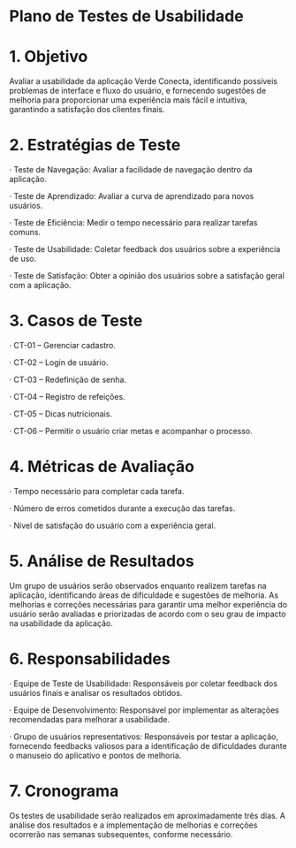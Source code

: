 # Plano de Testes de Usabilidade

# 1. Objetivo

Avaliar a usabilidade da aplicação Verde Conecta, identificando possíveis problemas de interface e fluxo do usuário, e fornecendo sugestões de melhoria para proporcionar uma experiência mais fácil e intuitiva, garantindo a satisfação dos clientes finais.

# 2. Estratégias de Teste

· Teste de Navegação: Avaliar a facilidade de navegação dentro da aplicação.

· Teste de Aprendizado: Avaliar a curva de aprendizado para novos usuários.

· Teste de Eficiência: Medir o tempo necessário para realizar tarefas comuns.

· Teste de Usabilidade: Coletar feedback dos usuários sobre a experiência de uso.

· Teste de Satisfação: Obter a opinião dos usuários sobre a satisfação geral com a aplicação.

# 3. Casos de Teste

· CT-01 – Gerenciar cadastro.

· CT-02 – Login de usuário.

· CT-03 – Redefinição de senha.

· CT-04 – Registro de refeições.

· CT-05 – Dicas nutricionais.

· CT-06 – Permitir o usuário criar metas e acompanhar o processo.

# 4. Métricas de Avaliação

· Tempo necessário para completar cada tarefa.

· Número de erros cometidos durante a execução das tarefas.

· Nível de satisfação do usuário com a experiência geral.

# 5. Análise de Resultados

Um grupo de usuários serão observados enquanto realizem tarefas na aplicação, identificando áreas de dificuldade e sugestões de melhoria. As melhorias e correções necessárias para garantir uma melhor experiência do usuário serão avaliadas e priorizadas de acordo com o seu grau de impacto na usabilidade da aplicação.

# 6. Responsabilidades

· Equipe de Teste de Usabilidade: Responsáveis por coletar feedback dos usuários finais e analisar os resultados obtidos.

· Equipe de Desenvolvimento: Responsável por implementar as alterações recomendadas para melhorar a usabilidade.

· Grupo de usuários representativos: Responsáveis por testar a aplicação, fornecendo feedbacks valiosos para a identificação de dificuldades durante o manuseio do aplicativo e pontos de melhoria.

# 7. Cronograma

Os testes de usabilidade serão realizados em aproximadamente três dias. A análise dos resultados e a implementação de melhorias e correções ocorrerão nas semanas subsequentes, conforme necessário.
